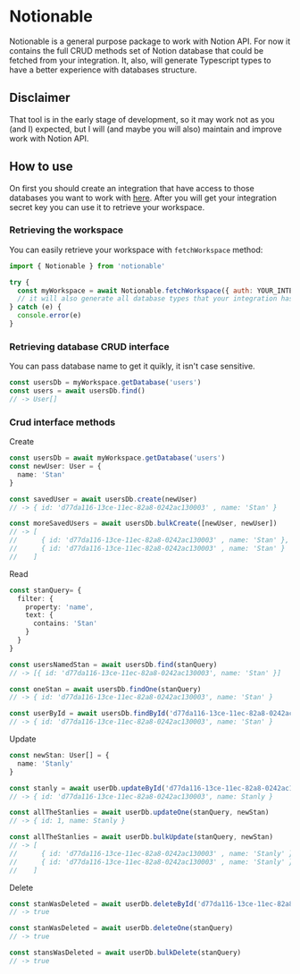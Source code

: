 # Notionable
Notionable is a general purpose package to work with Notion API. For now it contains the full CRUD methods set of Notion database that could be fetched from your integration. 
It, also, will generate Typescript types to have a better experience with databases structure.
## Disclaimer
That tool is in the early stage of development, so it may work not as you (and I) expected, but I will (and maybe you will also) maintain and improve work with Notion API.
## How to use
On first you should create an integration that have access to those databases you want to work with [here](https://www.notion.so/my-integrations).
After you will get your integration secret key you can use it to retrieve your workspace.
### Retrieving the workspace
You can easily retrieve your workspace with `fetchWorkspace` method:

```js
import { Notionable } from 'notionable'

try {
  const myWorkspace = await Notionable.fetchWorkspace({ auth: YOUR_INTEGRATION_KEY }, './your-types-path')
  // it will also generate all database types that your integration has access to
} catch (e) {
  console.error(e)
}
```
### Retrieving database CRUD interface
You can pass database name to get it quikly, it isn't case sensitive.
```js
const usersDb = myWorkspace.getDatabase('users')
const users = await usersDb.find() 
// -> User[]
```
### Crud interface methods
Create

```ts
const usersDb = await myWorkspace.getDatabase('users')
const newUser: User = {
  name: 'Stan'
}

const savedUser = await usersDb.create(newUser) 
// -> { id: 'd77da116-13ce-11ec-82a8-0242ac130003' , name: 'Stan' }

const moreSavedUsers = await usersDb.bulkCreate([newUser, newUser])
// -> [
//      { id: 'd77da116-13ce-11ec-82a8-0242ac130003' , name: 'Stan' },
//      { id: 'd77da116-13ce-11ec-82a8-0242ac130003' , name: 'Stan' }
//    ]
```

Read
```ts
const stanQuery= {
  filter: { 
    property: 'name',
    text: {
      contains: 'Stan'
    } 
  }
}

const usersNamedStan = await usersDb.find(stanQuery) 
// -> [{ id: 'd77da116-13ce-11ec-82a8-0242ac130003', name: 'Stan' }]

const oneStan = await usersDb.findOne(stanQuery) 
// -> { id: 'd77da116-13ce-11ec-82a8-0242ac130003', name: 'Stan' }

const userById = await usersDb.findById('d77da116-13ce-11ec-82a8-0242ac130003') 
// -> { id: 'd77da116-13ce-11ec-82a8-0242ac130003', name: 'Stan' }
```

Update
```ts
const newStan: User[] = {
  name: 'Stanly'
}

const stanly = await userDb.updateById('d77da116-13ce-11ec-82a8-0242ac130003', newStan)
// -> { id: 'd77da116-13ce-11ec-82a8-0242ac130003', name: Stanly }

const allTheStanlies = await userDb.updateOne(stanQuery, newStan)
// -> { id: 1, name: Stanly }

const allTheStanlies = await userDb.bulkUpdate(stanQuery, newStan)
// -> [
//      { id: 'd77da116-13ce-11ec-82a8-0242ac130003' , name: 'Stanly' },
//      { id: 'd77da116-13ce-11ec-82a8-0242ac130003' , name: 'Stanly' }
//    ]
```
Delete
```ts
const stanWasDeleted = await userDb.deleteById('d77da116-13ce-11ec-82a8-0242ac130003')
// -> true

const stanWasDeleted = await userDb.deleteOne(stanQuery)
// -> true

const stansWasDeleted = await userDb.bulkDelete(stanQuery)
// -> true
```
